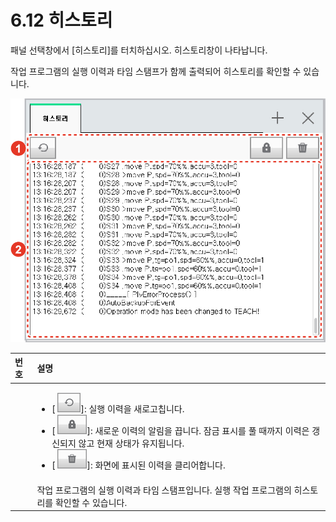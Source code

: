 # 6.12 히스토리

패널 선택창에서 \[히스토리\]를 터치하십시오. 히스토리창이 나타납니다.

작업 프로그램의 실행 이력과 타임 스탬프가 함께 출력되어 히스토리를 확인할 수 있습니다.

![&#xADF8;&#xB9BC; 44 &#xD788;&#xC2A4;&#xD1A0;&#xB9AC;](../.gitbook/assets/image%20%28169%29.png)



<table>
  <thead>
    <tr>
      <th style="text-align:left">&#xBC88;&#xD638;</th>
      <th style="text-align:left">&#xC124;&#xBA85;</th>
    </tr>
  </thead>
  <tbody>
    <tr>
      <td style="text-align:left"></td>
      <td style="text-align:left">
        <ul>
          <li>[
            <img src="../.gitbook/assets/bt-refresh.png" alt/>]: &#xC2E4;&#xD589; &#xC774;&#xB825;&#xC744; &#xC0C8;&#xB85C;&#xACE0;&#xCE69;&#xB2C8;&#xB2E4;.</li>
          <li>[
            <img src="../.gitbook/assets/bt-lock.png" alt/>]: &#xC0C8;&#xB85C;&#xC6B4; &#xC774;&#xB825;&#xC758; &#xC54C;&#xB9BC;&#xC744;
            &#xB055;&#xB2C8;&#xB2E4;. &#xC7A0;&#xAE08; &#xD45C;&#xC2DC;&#xB97C; &#xD480;
            &#xB54C;&#xAE4C;&#xC9C0; &#xC774;&#xB825;&#xC740; &#xAC31;&#xC2E0;&#xB418;&#xC9C0;
            &#xC54A;&#xACE0; &#xD604;&#xC7AC; &#xC0C1;&#xD0DC;&#xAC00; &#xC720;&#xC9C0;&#xB429;&#xB2C8;&#xB2E4;.</li>
          <li>[
            <img src="../.gitbook/assets/bt-trash.png" alt/>]: &#xD654;&#xBA74;&#xC5D0; &#xD45C;&#xC2DC;&#xB41C; &#xC774;&#xB825;&#xC744;
            &#xD074;&#xB9AC;&#xC5B4;&#xD569;&#xB2C8;&#xB2E4;.</li>
        </ul>
      </td>
    </tr>
    <tr>
      <td style="text-align:left"></td>
      <td style="text-align:left">&#xC791;&#xC5C5; &#xD504;&#xB85C;&#xADF8;&#xB7A8;&#xC758; &#xC2E4;&#xD589;
        &#xC774;&#xB825;&#xACFC; &#xD0C0;&#xC784; &#xC2A4;&#xD0EC;&#xD504;&#xC785;&#xB2C8;&#xB2E4;.
        &#xC2E4;&#xD589; &#xC791;&#xC5C5; &#xD504;&#xB85C;&#xADF8;&#xB7A8;&#xC758;
        &#xD788;&#xC2A4;&#xD1A0;&#xB9AC;&#xB97C; &#xD655;&#xC778;&#xD560; &#xC218;
        &#xC788;&#xC2B5;&#xB2C8;&#xB2E4;.</td>
    </tr>
  </tbody>
</table>

